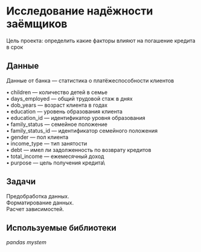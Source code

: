 # Исследование надёжности заёмщиков
Цель проекта: определить какие факторы влияют на погашение кредита в срок

## Данные
Данные от банка — статистика о платёжеспособности клиентов

•	children — количество детей в семье\
•	days_employed — общий трудовой стаж в днях\
•	dob_years — возраст клиента в годах\
•	education — уровень образования клиента\
•	education_id — идентификатор уровня образования\
•	family_status — семейное положение\
•	family_status_id — идентификатор семейного положения\
•	gender — пол клиента\
•	income_type — тип занятости\
•	debt — имел ли задолженность по возврату кредитов\
•	total_income — ежемесячный доход\
•	purpose — цель получения кредита\


## Задачи
Предобработка данных.\
Форматирование данных.\
Расчет зависимостей.


## Используемые библиотеки
*pandas*
*mystem*
